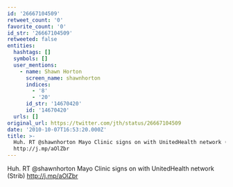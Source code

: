 ```yaml
---
id: '26667104509'
retweet_count: '0'
favorite_count: '0'
id_str: '26667104509'
retweeted: false
entities:
  hashtags: []
  symbols: []
  user_mentions:
    - name: Shawn Horton
      screen_name: shawnhorton
      indices:
        - '8'
        - '20'
      id_str: '14670420'
      id: '14670420'
  urls: []
original_url: https://twitter.com/jth/status/26667104509
date: '2010-10-07T16:53:20.000Z'
title: >-
  Huh. RT @shawnhorton Mayo Clinic signs on with UnitedHealth network (Strib)
  http://j.mp/aOlZbr
---
```


Huh. RT @shawnhorton Mayo Clinic signs on with UnitedHealth network (Strib) http://j.mp/aOlZbr